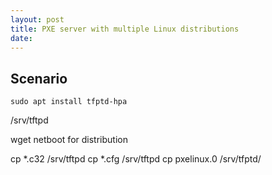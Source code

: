 ```yaml
---
layout: post
title: PXE server with multiple Linux distributions
date:
---
```


## Scenario
  
``sudo apt install tfptd-hpa``

/srv/tftpd

wget netboot for distribution

cp *.c32 /srv/tftpd
cp *.cfg /srv/tftpd
cp pxelinux.0 /srv/tfptd/
